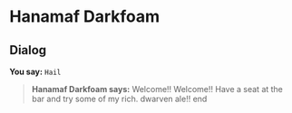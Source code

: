# Hanamaf Darkfoam
## Dialog

**You say:** `Hail`



>**Hanamaf Darkfoam says:** Welcome!! Welcome!! Have a seat at the bar and try some of my rich. dwarven ale!!
end






